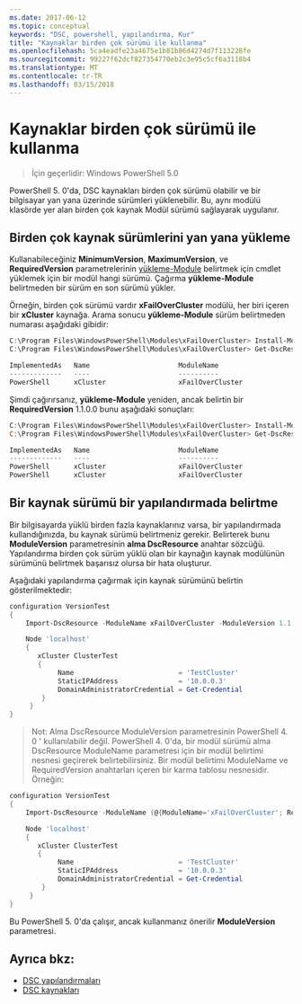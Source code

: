 ```yaml
---
ms.date: 2017-06-12
ms.topic: conceptual
keywords: "DSC, powershell, yapılandırma, Kur"
title: "Kaynaklar birden çok sürümü ile kullanma"
ms.openlocfilehash: 5ca4eadfe23a4675e1b81b86d4274d7f113228fe
ms.sourcegitcommit: 99227f62dcf827354770eb2c3e95c5cf6a3118b4
ms.translationtype: MT
ms.contentlocale: tr-TR
ms.lasthandoff: 03/15/2018
---
```

# <a name="using-resources-with-multiple-versions"></a>Kaynaklar birden çok sürümü ile kullanma

> İçin geçerlidir: Windows PowerShell 5.0

PowerShell 5. 0'da, DSC kaynakları birden çok sürümü olabilir ve bir bilgisayar yan yana üzerinde sürümleri yüklenebilir. Bu, aynı modülü klasörde yer alan birden çok kaynak Modül sürümü sağlayarak uygulanır.

## <a name="installing-multiple-resource-versions-side-by-side"></a>Birden çok kaynak sürümlerini yan yana yükleme

Kullanabileceğiniz **MinimumVersion**, **MaximumVersion**, ve **RequiredVersion** parametrelerinin [yükleme-Module](https://technet.microsoft.com/library/dn807162.aspx) belirtmek için cmdlet yüklemek için bir modül hangi sürümü. Çağırma **yükleme-Module** belirtmeden bir sürüm en son sürümü yükler.

Örneğin, birden çok sürümü vardır **xFailOverCluster** modülü, her biri içeren bir **xCluster** kaynağa. Arama sonucu **yükleme-Module** sürüm belirtmeden numarası aşağıdaki gibidir:

```powershell
C:\Program Files\WindowsPowerShell\Modules\xFailOverCluster> Install-Module xFailOverCluster
C:\Program Files\WindowsPowerShell\Modules\xFailOverCluster> Get-DscResource xCluster

ImplementedAs   Name                      ModuleName                     Version    Properties
-------------   ----                      ----------                     -------    ----------
PowerShell      xCluster                  xFailOverCluster               1.2.0.0    {DomainAdministratorCredential, ...
```

Şimdi çağırırsanız, **yükleme-Module** yeniden, ancak belirtin bir **RequiredVersion** 1.1.0.0 bunu aşağıdaki sonuçları:

```powershell
C:\Program Files\WindowsPowerShell\Modules\xFailOverCluster> Install-Module xFailOverCluster -RequiredVersion 1.1
C:\Program Files\WindowsPowerShell\Modules\xFailOverCluster> Get-DscResource xCluster

ImplementedAs   Name                      ModuleName                     Version    Properties
-------------   ----                      ----------                     -------    ----------
PowerShell      xCluster                  xFailOverCluster               1.1        {DomainAdministratorCredential, Name, ...
PowerShell      xCluster                  xFailOverCluster               1.2.0.0    {DomainAdministratorCredential, Name, ...
```

## <a name="specifying-a-resource-version-in-a-configuration"></a>Bir kaynak sürümü bir yapılandırmada belirtme

Bir bilgisayarda yüklü birden fazla kaynaklarınız varsa, bir yapılandırmada kullandığınızda, bu kaynak sürümü belirtmeniz gerekir. Belirterek bunu **ModuleVersion** parametresinin **alma DscResource** anahtar sözcüğü. Yapılandırma birden çok sürüm yüklü olan bir kaynağın kaynak modülünün sürümünü belirtmek başarısız olursa bir hata oluşturur.

Aşağıdaki yapılandırma çağırmak için kaynak sürümünü belirtin gösterilmektedir:

```powershell
configuration VersionTest
{
    Import-DscResource -ModuleName xFailOverCluster -ModuleVersion 1.1

    Node 'localhost'
    {
       xCluster ClusterTest
       {
            Name                          = 'TestCluster'
            StaticIPAddress               = '10.0.0.3'
            DomainAdministratorCredential = Get-Credential
        }
     }
}     
```

>Not: Alma DscResource ModuleVersion parametresinin PowerShell 4. 0 ' kullanılabilir değil. PowerShell 4. 0'da, bir modül sürümü alma DscResource ModuleName parametresi için bir modül belirtimi nesnesi geçirerek belirtebilirsiniz. Bir modül belirtimi ModuleName ve RequiredVersion anahtarları içeren bir karma tablosu nesnesidir. Örneğin:

```powershell
configuration VersionTest
{
    Import-DscResource -ModuleName (@{ModuleName='xFailOverCluster'; RequiredVersion='1.1'} )

    Node 'localhost'
    {
       xCluster ClusterTest
       {
            Name                          = 'TestCluster'
            StaticIPAddress               = '10.0.0.3'
            DomainAdministratorCredential = Get-Credential
        }
     }
}     
```

Bu PowerShell 5. 0'da çalışır, ancak kullanmanız önerilir **ModuleVersion** parametresi.

## <a name="see-also"></a>Ayrıca bkz:
* [DSC yapılandırmaları](configurations.md)
* [DSC kaynakları](resources.md)

